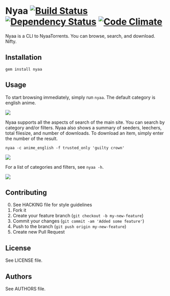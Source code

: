 # Nyaa [![Build Status](https://secure.travis-ci.org/mistofvongola/nyaa.png)](http://travis-ci.org/mistofvongola/nyaa) [![Dependency Status](https://gemnasium.com/mistofvongola/nyaa.png)](http://gemnasium.com/mistofvongola/nyaa) [![Code Climate](https://codeclimate.com/badge.png)](https://codeclimate.com/github/mistofvongola/nyaa)

Nyaa is a CLI to NyaaTorrents. You can browse, search, and download. Nifty.

## Installation

    gem install nyaa

## Usage

To start browsing immediately, simply run `nyaa`. The default category is english anime.

![](https://github.com/mistofvongola/nyaa/raw/master/screenshots/screenshot_1.png)

Nyaa supports all the aspects of search of the main site. You can search by category and/or filters. Nyaa also shows a summary of seeders, leechers, total filesize, and number of downloads. To download an item, simply enter the number of the result.

    nyaa -c anime_english -f trusted_only 'guilty crown'

![](https://github.com/mistofvongola/nyaa/raw/master/screenshots/screenshot_2.png)

For a list of categories and filters, see `nyaa -h`.

![](https://github.com/mistofvongola/nyaa/raw/master/screenshots/screenshot_3.png)

## Contributing
0. See HACKING file for style guidelines
1. Fork it
2. Create your feature branch (`git checkout -b my-new-feature`)
3. Commit your changes (`git commit -am 'Added some feature'`)
4. Push to the branch (`git push origin my-new-feature`)
5. Create new Pull Request

## License

See LICENSE file.

## Authors

See AUTHORS file.
